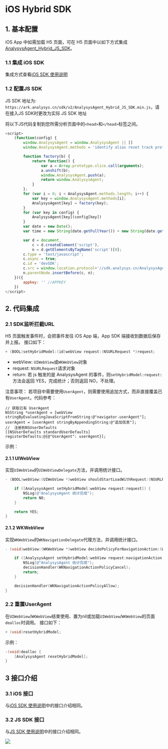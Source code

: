 # iOS Hybrid SDK

## 1. 基本配置

iOS App 中如需加载 H5 页面，可在 H5 页面中以如下方式集成[AnalysysAgent\_Hybrid\_JS\_SDK](https://ark.analysys.cn/sdk/v2/analysys_paas_Hybrid_v4.2.0.1_20190401.zip%20)。

### 1.1 集成 iOS SDK

集成方式查看[iOS SDK 使用说明](https://github.com/larryisthere/ark-docs/tree/03211ca894b85a2ac80a6540af9a600714d71d2c/docs/manual/sdk_ios.md)

### 1.2 配置JS SDK

JS SDK 地址为: `https://ark.analysys.cn/sdk/v2/AnalysysAgent_Hybrid_JS_SDK.min.js`，请在接入JS SDK时更改为实际 JS SDK 地址

将以下JS代码复制到您所需分析页面中的`<head>`和`</head>`标签之间。

```javascript
<script>
    (function(config) {
        window.AnalysysAgent = window.AnalysysAgent || []
        window.AnalysysAgent.methods = 'identify alias reset track profileSet profileSetOnce profileIncrement profileAppend profileUnset profileDelete registerSuperProperty registerSuperProperties unRegisterSuperProperty clearSuperProperties getSuperProperty getSuperProperties pageView debugMode auto appkey name uploadURL hash visitorConfigURL autoProfile autoWebstay encryptType pageProperty duplicatePost'.split(' ');

        function factory(b) {
            return function() {
                var a = Array.prototype.slice.call(arguments);
                a.unshift(b);
                window.AnalysysAgent.push(a);
                return window.AnalysysAgent;
            }
        };
        for (var i = 0; i < AnalysysAgent.methods.length; i++) {
            var key = window.AnalysysAgent.methods[i];
            AnalysysAgent[key] = factory(key);
        }
        for (var key in config) {
            AnalysysAgent[key](config[key])
        }
        var date = new Date();
        var time = new String(date.getFullYear()) + new String(date.getMonth() + 1) + new String(date.getDate());

        var d = document,
            c = d.createElement('script'),
            n = d.getElementsByTagName('script')[0];
        c.type = 'text/javascript';
        c.async = true;
        c.id = 'devSDK';
        c.src = window.location.protocol+'//sdk.analysys.cn/AnalysysAgent_Hybrid_JS_SDK.min.js?' + time //PAAS JS SDK地址
        n.parentNode.insertBefore(c, n);
    })({
        appkey: '' //APPKEY
    })
</script>
```

## 2. 代码集成

### 2.1 SDK监听拦截URL

H5 页面触发事件时，会把事件发往 iOS App 端，App SDK 端接收到数据后保存并上报。 接口如下：

```objectivec
+ (BOOL)setHybridModel:(id)webView request:(NSURLRequest *)request;
```

* webView: `UIWebView`或`WKWebView`对象
* request: `NSURLRequest`请求对象
* return: 若 js 触发的是 AnalysysAgent 的事件，则`setHybridModel:request:`方法会返回 YES，完成统计；否则返回 NO，不处理。

注意事项： 若项目中需要使用`UserAgent`，则需要使用追加方式，而非直接覆盖已有`UserAgent`。代码参考：

```text
// 获取已有 UserAgent
NSString *userAgent = [webView stringByEvaluatingJavaScriptFromString:@"navigator.userAgent"];
userAgent = [userAgent stringByAppendingString:@"追加信息"];
//  注册到NSUserDefaults
[[NSUserDefaults standardUserDefaults] registerDefaults:@{@"UserAgent": userAgent}];
```

示例：

#### 2.1.1 UIWebView

实现`UIWebView`的`UIWebViewDelegate`方法，并调用统计接口。

```objectivec
- (BOOL)webView:(UIWebView *)webView shouldStartLoadWithRequest:(NSURLRequest *)request navigationType:(UIWebViewNavigationType)navigationType {

    if ([AnalysysAgent setHybridModel:webView request:request]) {
        NSLog(@"AnalysysAgent 统计完成");
        return NO;
    }

    return YES;
}
```

#### 2.1.2 WKWebView

实现`WKWebView`的`WKNavigationDelegate`代理方法，并调用统计接口。

```objectivec
- (void)webView:(WKWebView *)webView decidePolicyForNavigationAction:(WKNavigationAction *)navigationAction decisionHandler:(void (^)(WKNavigationActionPolicy))decisionHandler {

    if ([AnalysysAgent setHybridModel:webView request:navigationAction.request]) {
        NSLog(@"AnalysysAgent 统计完成");
        decisionHandler(WKNavigationActionPolicyCancel);
        return;
    }

    decisionHandler(WKNavigationActionPolicyAllow);
}
```

### 2.2 重置UserAgent

在`UIWebView`/`WKWebView`结束使用、置为nil或加载`UIWebView`/`WKWebView`的页面`dealloc`时调用。 接口如下：

```objectivec
+ (void)resetHybridModel;
```

示例：

```objectivec
-(void)dealloc {
    [AnalysysAgent resetHybridModel];
}
```

## 3 接口介绍

### 3.1 iOS 接口

与[iOS SDK 使用说明](https://github.com/larryisthere/ark-docs/tree/03211ca894b85a2ac80a6540af9a600714d71d2c/docs/manual/sdk_ios.md)中的接口介绍相同。

### 3.2 JS SDK 接口

与[JS SDK 使用说明](https://github.com/larryisthere/ark-docs/tree/03211ca894b85a2ac80a6540af9a600714d71d2c/docs/manual/sdk_js.md)中的接口介绍相同。

[![ ](https://imguserradar.analysys.cn/fangzhou/img/2019/01/201901151711159657.jpeg)](https://ark.analysys.cn/view/sign/signup.html?campaign_id=2111486795&utm_campaign=文档注册&utm_medium=自媒体&utm_source=文档&utm_content=&utm_term=)

